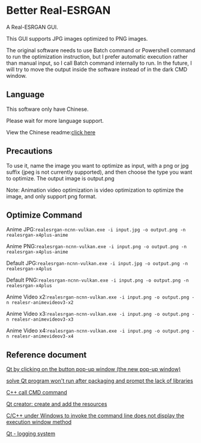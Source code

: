 # Better Real-ESRGAN

A Real-ESRGAN GUI.

This GUI supports JPG images optimized to PNG images.

The original software needs to use Batch command or Powershell command to run the optimization instruction, but I prefer automatic execution rather than manual input, so I call Batch command internally to run. In the future, I will try to move the output inside the software instead of in the dark CMD window.

## Language

This software only have Chinese.

Please wait for more language support.

View the Chinese readme:[click here](https://github.com/Adenx0/Better-Real-ESRGAN/blob/main/README_CN.md)

## Precautions

To use it, name the image you want to optimize as input, with a png or jpg suffix (jpeg is not currently supported), and then choose the type you want to optimize. The output image is output.png

Note: Animation video optimization is video optimization to optimize the image, and only support png format.

## Optimize Command

Anime JPG:`realesrgan-ncnn-vulkan.exe -i input.jpg -o output.png -n realesrgan-x4plus-anime`

Anime PNG:`realesrgan-ncnn-vulkan.exe -i input.png -o output.png -n realesrgan-x4plus-anime`

Default JPG:`realesrgan-ncnn-vulkan.exe -i input.jpg -o output.png -n realesrgan-x4plus`

Default PNG:`realesrgan-ncnn-vulkan.exe -i input.png -o output.png -n realesrgan-x4plus`

Anime Video x2:`realesrgan-ncnn-vulkan.exe -i input.png -o output.png -n realesr-animevideov3-x2`

Anime Video x3:`realesrgan-ncnn-vulkan.exe -i input.png -o output.png -n realesr-animevideov3-x3`

Anime Video x4:`realesrgan-ncnn-vulkan.exe -i input.png -o output.png -n realesr-animevideov3-x4`

## Reference document

[Qt by clicking on the button pop-up window (the new pop-up window)](https://blog.csdn.net/jkjijijkv/article/details/119969325)

[solve Qt program won&#39;t run after packaging and prompt the lack of libraries](https://blog.csdn.net/code_peak/article/details/118833667)

[C++ call CMD command](https://www.cnblogs.com/kex1n/p/5664948.html)

[Qt creator: create and add the resources](https://blog.csdn.net/qq_31672941/article/details/89340539)

[C/C++ under Windows to invoke the command line does not display the execution window method](https://blog.csdn.net/makenothing/article/details/12121351)

[Qt - logging system](https://blog.csdn.net/Mr_robot_strange/article/details/113182596)
